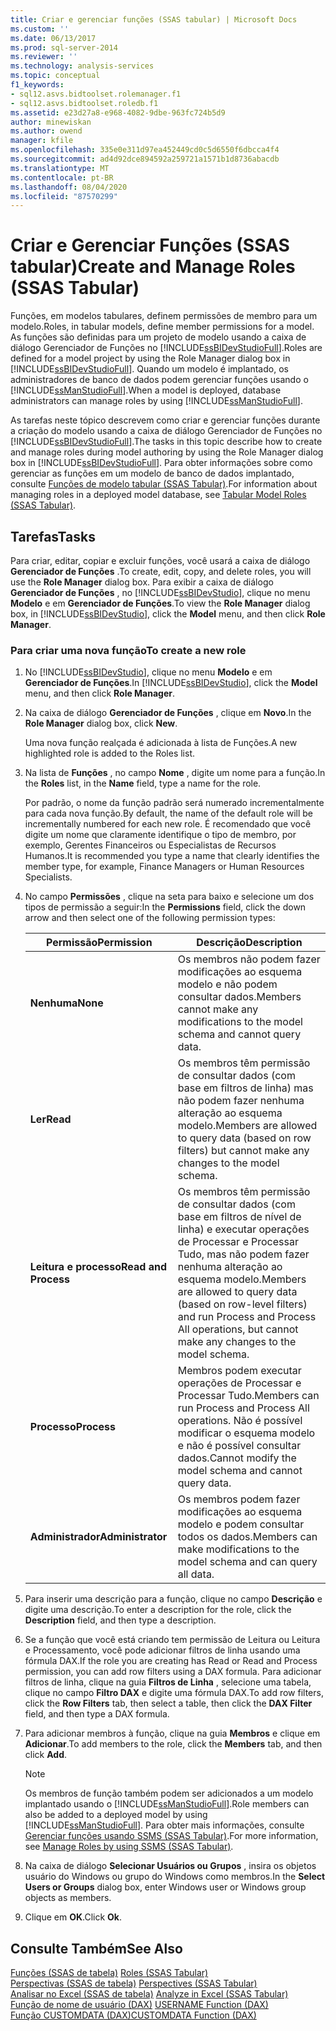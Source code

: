 ```yaml
---
title: Criar e gerenciar funções (SSAS tabular) | Microsoft Docs
ms.custom: ''
ms.date: 06/13/2017
ms.prod: sql-server-2014
ms.reviewer: ''
ms.technology: analysis-services
ms.topic: conceptual
f1_keywords:
- sql12.asvs.bidtoolset.rolemanager.f1
- sql12.asvs.bidtoolset.roledb.f1
ms.assetid: e23d27a8-e968-4082-9dbe-963fc724b5d9
author: minewiskan
ms.author: owend
manager: kfile
ms.openlocfilehash: 335e0e311d97ea452449cd0c5d6550f6dbcca4f4
ms.sourcegitcommit: ad4d92dce894592a259721a1571b1d8736abacdb
ms.translationtype: MT
ms.contentlocale: pt-BR
ms.lasthandoff: 08/04/2020
ms.locfileid: "87570299"
---
```

# <a name="create-and-manage-roles-ssas-tabular"></a><span data-ttu-id="c6ef7-102">Criar e Gerenciar Funções (SSAS tabular)</span><span class="sxs-lookup"><span data-stu-id="c6ef7-102">Create and Manage Roles (SSAS Tabular)</span></span>
  <span data-ttu-id="c6ef7-103">Funções, em modelos tabulares, definem permissões de membro para um modelo.</span><span class="sxs-lookup"><span data-stu-id="c6ef7-103">Roles, in tabular models, define member permissions for a model.</span></span> <span data-ttu-id="c6ef7-104">As funções são definidas para um projeto de modelo usando a caixa de diálogo Gerenciador de Funções no [!INCLUDE[ssBIDevStudioFull](../../includes/ssbidevstudiofull-md.md)].</span><span class="sxs-lookup"><span data-stu-id="c6ef7-104">Roles are defined for a model project by using the Role Manager dialog box in [!INCLUDE[ssBIDevStudioFull](../../includes/ssbidevstudiofull-md.md)].</span></span> <span data-ttu-id="c6ef7-105">Quando um modelo é implantado, os administradores de banco de dados podem gerenciar funções usando o [!INCLUDE[ssManStudioFull](../../includes/ssmanstudiofull-md.md)].</span><span class="sxs-lookup"><span data-stu-id="c6ef7-105">When a model is deployed, database administrators can manage roles by using [!INCLUDE[ssManStudioFull](../../includes/ssmanstudiofull-md.md)].</span></span>  
  
 <span data-ttu-id="c6ef7-106">As tarefas neste tópico descrevem como criar e gerenciar funções durante a criação do modelo usando a caixa de diálogo Gerenciador de Funções no [!INCLUDE[ssBIDevStudioFull](../../includes/ssbidevstudiofull-md.md)].</span><span class="sxs-lookup"><span data-stu-id="c6ef7-106">The tasks in this topic describe how to create and manage roles during model authoring by using the Role Manager dialog box in [!INCLUDE[ssBIDevStudioFull](../../includes/ssbidevstudiofull-md.md)].</span></span> <span data-ttu-id="c6ef7-107">Para obter informações sobre como gerenciar as funções em um modelo de banco de dados implantado, consulte [Funções de modelo tabular &#40;SSAS Tabular&#41;](roles-ssas-tabular.md).</span><span class="sxs-lookup"><span data-stu-id="c6ef7-107">For information about managing roles in a deployed model database, see [Tabular Model Roles &#40;SSAS Tabular&#41;](roles-ssas-tabular.md).</span></span>  
  
## <a name="tasks"></a><span data-ttu-id="c6ef7-108">Tarefas</span><span class="sxs-lookup"><span data-stu-id="c6ef7-108">Tasks</span></span>  
 <span data-ttu-id="c6ef7-109">Para criar, editar, copiar e excluir funções, você usará a caixa de diálogo **Gerenciador de Funções** .</span><span class="sxs-lookup"><span data-stu-id="c6ef7-109">To create, edit, copy, and delete roles, you will use the **Role Manager** dialog box.</span></span> <span data-ttu-id="c6ef7-110">Para exibir a caixa de diálogo **Gerenciador de Funções** , no [!INCLUDE[ssBIDevStudio](../../includes/ssbidevstudio-md.md)], clique no menu **Modelo** e em **Gerenciador de Funções**.</span><span class="sxs-lookup"><span data-stu-id="c6ef7-110">To view the **Role Manager** dialog box, in [!INCLUDE[ssBIDevStudio](../../includes/ssbidevstudio-md.md)], click the **Model** menu, and then click **Role Manager**.</span></span>  
  
###  <a name="to-create-a-new-role"></a><a name="bkmk_new_role"></a> <span data-ttu-id="c6ef7-111">Para criar uma nova função</span><span class="sxs-lookup"><span data-stu-id="c6ef7-111">To create a new role</span></span>  
  
1.  <span data-ttu-id="c6ef7-112">No [!INCLUDE[ssBIDevStudio](../../includes/ssbidevstudio-md.md)], clique no menu **Modelo** e em **Gerenciador de Funções**.</span><span class="sxs-lookup"><span data-stu-id="c6ef7-112">In [!INCLUDE[ssBIDevStudio](../../includes/ssbidevstudio-md.md)], click the **Model** menu, and then click **Role Manager**.</span></span>  
  
2.  <span data-ttu-id="c6ef7-113">Na caixa de diálogo **Gerenciador de Funções** , clique em **Novo**.</span><span class="sxs-lookup"><span data-stu-id="c6ef7-113">In the **Role Manager** dialog box, click **New**.</span></span>  
  
     <span data-ttu-id="c6ef7-114">Uma nova função realçada é adicionada à lista de Funções.</span><span class="sxs-lookup"><span data-stu-id="c6ef7-114">A new highlighted role is added to the Roles list.</span></span>  
  
3.  <span data-ttu-id="c6ef7-115">Na lista de **Funções** , no campo **Nome** , digite um nome para a função.</span><span class="sxs-lookup"><span data-stu-id="c6ef7-115">In the **Roles** list, in the **Name** field, type a name for the role.</span></span>  
  
     <span data-ttu-id="c6ef7-116">Por padrão, o nome da função padrão será numerado incrementalmente para cada nova função.</span><span class="sxs-lookup"><span data-stu-id="c6ef7-116">By default, the name of the default role will be incrementally numbered for each new role.</span></span> <span data-ttu-id="c6ef7-117">É recomendado que você digite um nome que claramente identifique o tipo de membro, por exemplo, Gerentes Financeiros ou Especialistas de Recursos Humanos.</span><span class="sxs-lookup"><span data-stu-id="c6ef7-117">It is recommended you type a name that clearly identifies the member type, for example, Finance Managers or Human Resources Specialists.</span></span>  
  
4.  <span data-ttu-id="c6ef7-118">No campo **Permissões** , clique na seta para baixo e selecione um dos tipos de permissão a seguir:</span><span class="sxs-lookup"><span data-stu-id="c6ef7-118">In the **Permissions** field, click the down arrow and then select one of the following permission types:</span></span>  
  
    |<span data-ttu-id="c6ef7-119">Permissão</span><span class="sxs-lookup"><span data-stu-id="c6ef7-119">Permission</span></span>|<span data-ttu-id="c6ef7-120">Descrição</span><span class="sxs-lookup"><span data-stu-id="c6ef7-120">Description</span></span>|  
    |----------------|-----------------|  
    |<span data-ttu-id="c6ef7-121">**Nenhuma**</span><span class="sxs-lookup"><span data-stu-id="c6ef7-121">**None**</span></span>|<span data-ttu-id="c6ef7-122">Os membros não podem fazer modificações ao esquema modelo e não podem consultar dados.</span><span class="sxs-lookup"><span data-stu-id="c6ef7-122">Members cannot make any modifications to the model schema and cannot query data.</span></span>|  
    |<span data-ttu-id="c6ef7-123">**Ler**</span><span class="sxs-lookup"><span data-stu-id="c6ef7-123">**Read**</span></span>|<span data-ttu-id="c6ef7-124">Os membros têm permissão de consultar dados (com base em filtros de linha) mas não podem fazer nenhuma alteração ao esquema modelo.</span><span class="sxs-lookup"><span data-stu-id="c6ef7-124">Members are allowed to query data (based on row filters) but cannot make any changes to the model schema.</span></span>|  
    |<span data-ttu-id="c6ef7-125">**Leitura e processo**</span><span class="sxs-lookup"><span data-stu-id="c6ef7-125">**Read and Process**</span></span>|<span data-ttu-id="c6ef7-126">Os membros têm permissão de consultar dados (com base em filtros de nível de linha) e executar operações de Processar e Processar Tudo, mas não podem fazer nenhuma alteração ao esquema modelo.</span><span class="sxs-lookup"><span data-stu-id="c6ef7-126">Members are allowed to query data (based on row-level filters) and run Process and Process All operations, but cannot make any changes to the model schema.</span></span>|  
    |<span data-ttu-id="c6ef7-127">**Processo**</span><span class="sxs-lookup"><span data-stu-id="c6ef7-127">**Process**</span></span>|<span data-ttu-id="c6ef7-128">Membros podem executar operações de Processar e Processar Tudo.</span><span class="sxs-lookup"><span data-stu-id="c6ef7-128">Members can run Process and Process All operations.</span></span> <span data-ttu-id="c6ef7-129">Não é possível modificar o esquema modelo e não é possível consultar dados.</span><span class="sxs-lookup"><span data-stu-id="c6ef7-129">Cannot modify the model schema and cannot query data.</span></span>|  
    |<span data-ttu-id="c6ef7-130">**Administrador**</span><span class="sxs-lookup"><span data-stu-id="c6ef7-130">**Administrator**</span></span>|<span data-ttu-id="c6ef7-131">Os membros podem fazer modificações ao esquema modelo e podem consultar todos os dados.</span><span class="sxs-lookup"><span data-stu-id="c6ef7-131">Members can make modifications to the model schema and can query all data.</span></span>|  
  
5.  <span data-ttu-id="c6ef7-132">Para inserir uma descrição para a função, clique no campo **Descrição** e digite uma descrição.</span><span class="sxs-lookup"><span data-stu-id="c6ef7-132">To enter a description for the role, click the **Description** field, and then type a description.</span></span>  
  
6.  <span data-ttu-id="c6ef7-133">Se a função que você está criando tem permissão de Leitura ou Leitura e Processamento, você pode adicionar filtros de linha usando uma fórmula DAX.</span><span class="sxs-lookup"><span data-stu-id="c6ef7-133">If the role you are creating has Read or Read and Process permission, you can add row filters using a DAX formula.</span></span> <span data-ttu-id="c6ef7-134">Para adicionar filtros de linha, clique na guia **Filtros de Linha** , selecione uma tabela, clique no campo **Filtro DAX** e digite uma fórmula DAX.</span><span class="sxs-lookup"><span data-stu-id="c6ef7-134">To add row filters, click the **Row Filters** tab, then select a table, then click the **DAX Filter** field, and then type a DAX formula.</span></span>  
  
7.  <span data-ttu-id="c6ef7-135">Para adicionar membros à função, clique na guia **Membros** e clique em **Adicionar**.</span><span class="sxs-lookup"><span data-stu-id="c6ef7-135">To add members to the role, click the **Members** tab, and then click **Add**.</span></span>  
  
    > [!NOTE]  
    >  <span data-ttu-id="c6ef7-136">Os membros de função também podem ser adicionados a um modelo implantado usando o [!INCLUDE[ssManStudioFull](../../includes/ssmanstudiofull-md.md)].</span><span class="sxs-lookup"><span data-stu-id="c6ef7-136">Role members can also be added to a deployed model by using [!INCLUDE[ssManStudioFull](../../includes/ssmanstudiofull-md.md)].</span></span> <span data-ttu-id="c6ef7-137">Para obter mais informações, consulte [Gerenciar funções usando SSMS &#40;SSAS Tabular&#41;](manage-roles-by-using-ssms-ssas-tabular.md).</span><span class="sxs-lookup"><span data-stu-id="c6ef7-137">For more information, see [Manage Roles by using SSMS &#40;SSAS Tabular&#41;](manage-roles-by-using-ssms-ssas-tabular.md).</span></span>  
  
8.  <span data-ttu-id="c6ef7-138">Na caixa de diálogo **Selecionar Usuários ou Grupos** , insira os objetos usuário do Windows ou grupo do Windows como membros.</span><span class="sxs-lookup"><span data-stu-id="c6ef7-138">In the **Select Users or Groups** dialog box, enter Windows user or Windows group objects as members.</span></span>  
  
9. <span data-ttu-id="c6ef7-139">Clique em **OK**.</span><span class="sxs-lookup"><span data-stu-id="c6ef7-139">Click **Ok**.</span></span>  
  
## <a name="see-also"></a><span data-ttu-id="c6ef7-140">Consulte Também</span><span class="sxs-lookup"><span data-stu-id="c6ef7-140">See Also</span></span>  
 <span data-ttu-id="c6ef7-141">[Funções &#40;SSAS de tabela&#41;](roles-ssas-tabular.md) </span><span class="sxs-lookup"><span data-stu-id="c6ef7-141">[Roles &#40;SSAS Tabular&#41;](roles-ssas-tabular.md) </span></span>  
 <span data-ttu-id="c6ef7-142">[Perspectivas &#40;SSAS de tabela&#41;](perspectives-ssas-tabular.md) </span><span class="sxs-lookup"><span data-stu-id="c6ef7-142">[Perspectives &#40;SSAS Tabular&#41;](perspectives-ssas-tabular.md) </span></span>  
 <span data-ttu-id="c6ef7-143">[Analisar no Excel &#40;SSAS de tabela&#41;](analyze-in-excel-ssas-tabular.md) </span><span class="sxs-lookup"><span data-stu-id="c6ef7-143">[Analyze in Excel &#40;SSAS Tabular&#41;](analyze-in-excel-ssas-tabular.md) </span></span>  
 <span data-ttu-id="c6ef7-144">[Função de nome de usuário &#40;DAX&#41;](/dax/username-function-dax) </span><span class="sxs-lookup"><span data-stu-id="c6ef7-144">[USERNAME Function &#40;DAX&#41;](/dax/username-function-dax) </span></span>  
 [<span data-ttu-id="c6ef7-145">Função CUSTOMDATA &#40;DAX&#41;</span><span class="sxs-lookup"><span data-stu-id="c6ef7-145">CUSTOMDATA Function &#40;DAX&#41;</span></span>](/dax/customdata-function-dax)  
  
  
